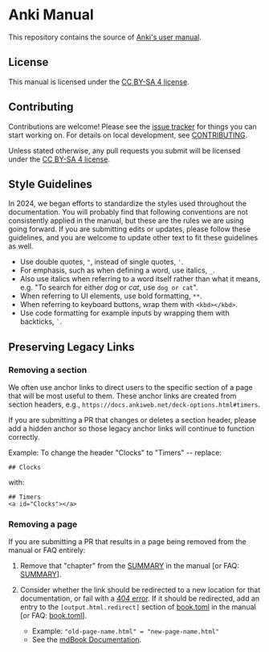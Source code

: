 # Anki Manual

This repository contains the source of [Anki's user manual](https://docs.ankiweb.net).

## License 

This manual is licensed under the [CC BY-SA 4 license](https://creativecommons.org/licenses/by-sa/4.0/).

## Contributing

Contributions are welcome! Please see the [issue tracker](https://github.com/ankitects/anki-manual/issues) for things you can start working on. For details on local development, see [CONTRIBUTING](CONTRIBUTING.md).

Unless stated otherwise, any pull requests you
submit will be licensed under the [CC BY-SA 4 license](https://creativecommons.org/licenses/by-sa/).

## Style Guidelines

In 2024, we began efforts to standardize the styles used throughout the documentation. You will probably find that following conventions are not consistently applied in the manual, but these are the rules we are using going forward. If you are submitting edits or updates, please follow these guidelines, and you are welcome to update other text to fit these guidelines as well. 

- Use double quotes, `"`, instead of single quotes, `'`.
- For emphasis, such as when defining a word, use italics, `_`.
- Also use italics when referring to a word itself rather than what it means, e.g. "To search for either _dog_ or _cat_, use `dog or cat`".
- When referring to UI elements, use bold formatting, `**`.
- When referring to keyboard buttons, wrap them with `<kbd></kbd>`.
- Use code formatting for example inputs by wrapping them with backticks, `` ` ``.

## Preserving Legacy Links

### Removing a section

We often use anchor links to direct users to the specific section of a page that will be most useful to them. These anchor links are created from section headers, e.g., `https://docs.ankiweb.net/deck-options.html#timers`. 

If you are submitting a PR that changes or deletes a section header, please add a hidden anchor so those legacy anchor links will continue to function correctly. 

Example: To change the header "Clocks" to "Timers" -- replace: 
```
## Clocks
```
with:
```
## Timers
<a id="Clocks"></a>
```

### Removing a page

If you are submitting a PR that results in a page being removed from the manual or FAQ entirely:  

1. Remove that "chapter" from the [SUMMARY](src/SUMMARY.md) in the manual [or FAQ: [SUMMARY](../../../faqs/blob/main/src/SUMMARY.md)].

2. Consider whether the link should be redirected to a new location for that documentation, or fail with a [404 error](https://docs.ankiweb.net/404.html). If it should be redirected, add an entry to the `[output.html.redirect]` section of [book.toml](book.toml) in the manual [or FAQ: [book.toml](../../../faqs/blob/main/book.toml)]. 
   * Example: `"old-page-name.html" = "new-page-name.html"`
   * See the [mdBook Documentation](https://rust-lang.github.io/mdBook/format/configuration/renderers.html#outputhtmlredirect). 


